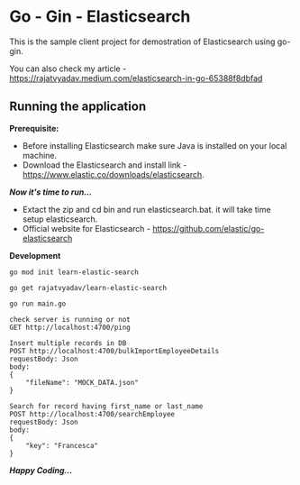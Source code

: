  # Go - Gin - Elasticsearch

This is the sample client project for demostration of Elasticsearch using go-gin.

You can also check my article - https://rajatvyadav.medium.com/elasticsearch-in-go-65388f8dbfad

## Running the application

**Prerequisite:**
 - Before installing Elasticsearch make sure Java is installed on your local machine.
 - Download the Elasticsearch and install link - https://www.elastic.co/downloads/elasticsearch.

_**Now it's time to run...**_
 - Extact the zip and cd bin and run elasticsearch.bat. it will take time setup elasticsearch.
 - Official website for Elasticsearch - https://github.com/elastic/go-elasticsearch

**Development**

    go mod init learn-elastic-search

    go get rajatvyadav/learn-elastic-search
 
    go run main.go

    check server is running or not
    GET http://localhost:4700/ping

    Insert multiple records in DB
    POST http://localhost:4700/bulkImportEmployeeDetails
    requestBody: Json
    body:
    {
        "fileName": "MOCK_DATA.json"
    }

    Search for record having first_name or last_name 
    POST http://localhost:4700/searchEmployee
    requestBody: Json
    body:
    {
        "key": "Francesca"
    }

_**Happy Coding...**_
